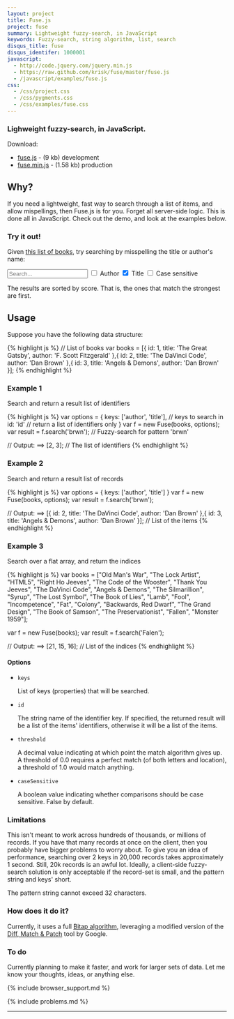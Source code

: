```yaml
---
layout: project
title: Fuse.js
project: fuse
summary: Lightweight fuzzy-search, in JavaScript
keywords: Fuzzy-search, string algorithm, list, search
disqus_title: fuse
disqus_identifer: 1000001
javascript:
  - http://code.jquery.com/jquery.min.js
  - https://raw.github.com/krisk/fuse/master/fuse.js
  - /javascript/examples/fuse.js
css:
  - /css/project.css
  - /css/pygments.css
  - /css/examples/fuse.css
---
```


### Lighweight fuzzy-search, in JavaScript.

Download:

<ul class="download-list">
  <li><a href="https://raw.github.com/krisk/fuse/master/fuse.js">fuse.js</a> - (9 kb) development</li>
  <li><a href="https://raw.github.com/krisk/fuse/master/fuse.min.js">fuse.min.js</a> - (1.58 kb) production</li>
</ul>

## Why?

If you need a lightweight, fast way to search through a list of items, and allow mispellings, then Fuse.js is for you.  Forget all server-side logic.  This is done all in JavaScript.  Check out the demo, and look at the examples below.

### Try it out!

Given [this list of books](http://www.kiro.me/data/books.json), try searching by misspelling the title or author's name:

<input id="inputSearch" placeholder="Search..." />
<input id="author" type="checkbox" class="fuse-checkbox" />
<label for="author" >Author</label>

<input id="title" type="checkbox" checked="true" class="fuse-checkbox" />
<label for="title">Title</label>

<input id="case" type="checkbox" class="fuse-checkbox" />
<label for="case">Case sensitive</label>

The results are sorted by score. That is, the ones that match the strongest are first.

<ul id="results">
</ul>

## Usage

Suppose you have the following data structure:

{% highlight js %}
// List of books
var books = [{
  id: 1,
  title: 'The Great Gatsby',
  author: 'F. Scott Fitzgerald'
},{
  id: 2,
  title: 'The DaVinci Code',
  author: 'Dan Brown'
},{
  id: 3,
  title: 'Angels & Demons',
  author: 'Dan Brown'
}];
{% endhighlight %}

### Example 1

Search and return a result list of identifiers

{% highlight js %}
var options = {
  keys: ['author', 'title'],   // keys to search in
  id: 'id'                     // return a list of identifiers only
}
var f = new Fuse(books, options);
var result = f.search('brwn'); // Fuzzy-search for pattern 'brwn'

// Output:
==> [2, 3]; // The list of identifiers
{% endhighlight %}

### Example 2

Search and return a result list of records

{% highlight js %}
var options = {
  keys: ['author', 'title']
}
var f = new Fuse(books, options);
var result = f.search('brwn');

// Output:
==>
[{
  id: 2,
  title: 'The DaVinci Code',
  author: 'Dan Brown'
},{
  id: 3,
  title: 'Angels & Demons',
  author: 'Dan Brown'
}]; // List of the items
{% endhighlight %}

### Example 3

Search over a flat array, and return the indices

{% highlight js %}
var books = ["Old Man's War", "The Lock Artist", "HTML5", "Right Ho Jeeves", "The Code of the Wooster", "Thank You Jeeves", "The DaVinci Code", "Angels & Demons", "The Silmarillion", "Syrup", "The Lost Symbol", "The Book of Lies", "Lamb", "Fool", "Incompetence", "Fat", "Colony", "Backwards, Red Dwarf", "The Grand Design", "The Book of Samson", "The Preservationist", "Fallen", "Monster 1959"];

var f = new Fuse(books);
var result = f.search('Falen');

// Output:
==> [21, 15, 16]; // List of the indices
{% endhighlight %}

#### Options
<ul id="api">
  <li>
    <code>keys</code>
    <p>List of keys (properties) that will be searched.</p>
  </li>
  <li>
    <code>id</code>
    <p>The string name of the identifier key. If specified, the returned result will be a list of the items' identifiers, otherwise it will be a list of the items.</p>
  </li>
  <li>
    <code>threshold</code>
    <p>A decimal value indicating at which point the match algorithm gives up. A threshold of 0.0 requires a perfect match (of both letters and location), a threshold of 1.0 would match anything.</p>
  </li>
  <li>
    <code>caseSensitive</code>
    <p>A boolean value indicating whether comparisons should be case sensitive.  False by default.</p>
  </li>
</ul>

### Limitations

This isn't meant to work across hundreds of thousands, or millions of records. If you have that many records at once on the client, then you probably have bigger problems to worry about. To give you an idea of performance, searching over 2 keys in 20,000 records takes approximately 1 second. Still, 20k records is an awful lot. Ideally, a client-side fuzzy-search solution is only acceptable if the record-set is small, and the pattern string and keys' short.

The pattern string cannot exceed 32 characters.

### How does it do it?

Currently, it uses a full [Bitap algorithm](http://en.wikipedia.org/wiki/Bitap_algorithm "Bitap algorithm - wiki"), leveraging a modified version of the [Diff, Match & Patch](http://code.google.com/p/google-diff-match-patch/ "Diff, Match & Patch") tool by Google.

### To do

Currently planning to make it faster, and work for larger sets of data.  Let me know your thoughts, ideas, or anything else.

{% include browser_support.md %}

{% include problems.md %}

- - -